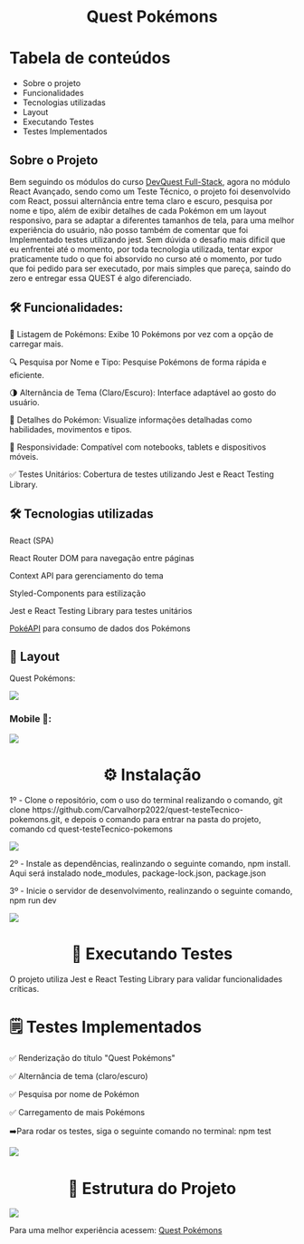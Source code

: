 <h1 align="center">Quest Pokémons</h1>

Tabela de conteúdos
=================

   * Sobre o projeto
   * Funcionalidades
   * Tecnologias utilizadas
   * Layout
   * Executando Testes
   * Testes Implementados
## Sobre o Projeto

<p>Bem seguindo os módulos do curso <a  href=https://evento.devemdobro.com/matriculas-abertas/ target="_blank">DevQuest Full-Stack</a>, agora no módulo React Avançado, sendo como um Teste Técnico, o projeto foi desenvolvido com React, possui alternância entre tema claro e escuro, pesquisa por nome e tipo, além de exibir detalhes de cada Pokémon em um layout responsivo, para se adaptar a diferentes tamanhos de tela, para uma melhor experiência do usuário, não posso também de comentar que foi Implementado testes utilizando jest. Sem dúvida o desafio mais dificil que eu enfrentei até o momento, por toda tecnologia utilizada, tentar expor praticamente tudo o que foi absorvido no curso até o momento, por tudo que foi pedido para ser executado, por mais simples que pareça, saindo do zero e entregar essa QUEST é algo diferenciado.</p>

## 🛠 Funcionalidades:

<p>📜 Listagem de Pokémons: Exibe 10 Pokémons por vez com a opção de carregar mais.</p>

<p>🔍 Pesquisa por Nome e Tipo: Pesquise Pokémons de forma rápida e eficiente.</p>

<p>🌗 Alternância de Tema (Claro/Escuro): Interface adaptável ao gosto do usuário.</p>

<p>📄 Detalhes do Pokémon: Visualize informações detalhadas como habilidades, movimentos e tipos.</p>

<p>📱 Responsividade: Compatível com notebooks, tablets e dispositivos móveis.</p>

<p>✅ Testes Unitários: Cobertura de testes utilizando Jest e React Testing Library.</p>


## 🛠 Tecnologias utilizadas

<p>React (SPA)</p>

<p>React Router DOM para navegação entre páginas</p>

<p>Context API para gerenciamento do tema</p>

<p>Styled-Components para estilização</p>

<p>Jest e React Testing Library para testes unitários</p>

<a  href=https://pokeapi.co/ target="_blank">PokéAPI</a> para consumo de dados dos Pokémons


## 🎨 Layout

<p>Quest Pokémons:</p>
<img src="./src/images/Pokemons.gif">




### Mobile 📱:

<img src="./src/images/PokemonsMobile.gif">


<h1 align="center">⚙️ Instalação</h1>
<p>1º - Clone o repositório, com o uso do terminal realizando o comando, git clone https://github.com/Carvalhorp2022/quest-testeTecnico-pokemons.git, e depois o comando para entrar na pasta do projeto, comando cd quest-testeTecnico-pokemons</p>
<img src="./src/images/terminalClone.png">

<p>2º - Instale as dependências, realinzando o seguinte comando, npm install. Aqui será instalado node_modules, package-lock.json, package.json</p>

<p>3º - Inicie o servidor de desenvolvimento, realinzando o seguinte comando, npm run dev</p>
<img src="./src/images/terminalIniciarServidor.png">

<h1 align="center">🧪 Executando Testes</h1>

<p>O projeto utiliza Jest e React Testing Library para validar funcionalidades críticas.</p>

<h1>🗒️ Testes Implementados</h1>

<p>✅ Renderização do título "Quest Pokémons"</p>

<p>✅ Alternância de tema (claro/escuro)</p>

<p>✅ Pesquisa por nome de Pokémon</p>

<p>✅ Carregamento de mais Pokémons</p>

<p>➡️Para rodar os testes, siga o seguinte comando no terminal: npm test </p>
<img src="./src/images/rodarTeste.png">

<h1 align="center">📂 Estrutura do Projeto</h1>
<img src="./src/images/estruturaProjeto.png">


<p >Para uma melhor experiência acessem:
      <a  href=https://carvalhorp2022.github.io/quest-testeTecnico-pokemons/ target="_blank">Quest Pokémons</a>
</p>

